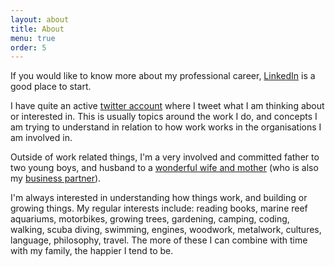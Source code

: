 ```yaml
---
layout: about
title: About
menu: true
order: 5
---
```


If you would like to know more about my professional career, [LinkedIn] is a good place to start.

I have quite an active [twitter account] where I tweet what I am thinking about or interested in. This is usually topics around the work I do, and concepts I am trying to understand in relation to how work works in the organisations I am involved in.

Outside of work related things, I'm a very involved and committed father to two young boys, and husband to a [wonderful wife and mother][shanaaz] (who is also my [business partner][driven]).

I'm always interested in understanding how things work, and building or growing things. My regular interests include: reading books, marine reef aquariums, motorbikes, growing trees, gardening, camping, coding, walking, scuba diving, swimming, engines, woodwork, metalwork, cultures, language, philosophy, travel. The more of these I can combine with time with my family, the happier I tend to be.

[LinkedIn]: https://www.linkedin.com/in/kevint
[twitter account]: http://www.twitter.com/kevintrethewey
[shanaaz]: https://twitter.com/shanaazbt
[driven]: http://www.drivenalliance.com

